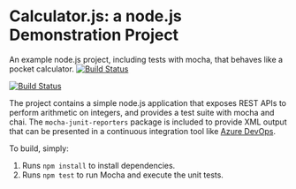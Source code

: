 Calculator.js: a node.js Demonstration Project
==============================================
An example node.js project, including tests with mocha, that behaves like
a pocket calculator.
[![Build Status](https://dev.azure.com/aidaolalladiaz/MyShuttle/_apis/build/status/aidaDiazFdez.calculator?branchName=master)](https://dev.azure.com/aidaolalladiaz/MyShuttle/_build/latest?definitionId=7&branchName=master)

[![Build Status](https://dev.azure.com/adiazfer/MyShuttle/_apis/build/status/aidaDiazFdez.calculator?branchName=master)](https://dev.azure.com/adiazfer/MyShuttle/_build/latest?definitionId=5&branchName=master)

The project contains a simple node.js application that exposes REST APIs
to perform arithmetic on integers, and provides a test suite with mocha
and chai.  The `mocha-junit-reporters` package is included to provide XML
output that can be presented in a continuous integration tool like
[Azure DevOps](https://azure.com/devops).

To build, simply:

1. Runs `npm install` to install dependencies.
2. Runs `npm test` to run Mocha and execute the unit tests.

